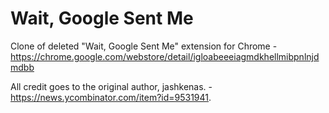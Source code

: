 # Wait, Google Sent Me

Clone of deleted "Wait, Google Sent Me" extension for Chrome - https://chrome.google.com/webstore/detail/igloabeeeiagmdkhellmibpnlnjdmdbb

All credit goes to the original author, jashkenas. - https://news.ycombinator.com/item?id=9531941.
